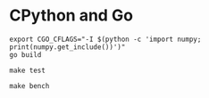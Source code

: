 # CPython and Go

```
export CGO_CFLAGS="-I $(python -c 'import numpy; print(numpy.get_include())')"
go build

make test

make bench
```
